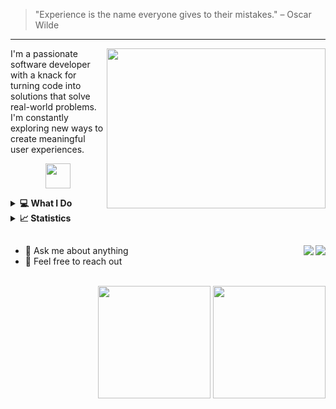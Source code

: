 > "Experience is the name everyone gives to their mistakes." – Oscar Wilde
<hr />

<p>
<!--   <img align="right" src="https://user-images.githubusercontent.com/74038190/216120986-f2752ca9-fe82-4aa3-befe-0a58db010d85.png" width="256" height="256"> -->
<!--   <img align="right" src="https://cdnb.artstation.com/p/assets/images/images/028/991/999/original/anna-havrylyukh-.gif?1596125112" width="300" height="256"> -->
  <img align="right" src="https://github.com/raiane-oliveira/raiane-oliveira/assets/100815627/6f21285c-8f55-4948-8a67-ce69565e47dc" width="350" height="256">
</p>

<!-- <img width="24" src="https://media.tenor.com/DBaV_cCwFUgAAAAi/happy-star.gif" /> --> 
I'm a passionate software developer with a knack for turning code into solutions that solve real-world problems. I'm constantly exploring new ways to create meaningful user experiences.

<p align="center">
  <a href="https://skillicons.dev">
    <img height="40" src="https://skillicons.dev/icons?i=ts,react,nodejs,java,spring,postgres,linux" />
  </a>
</p>


<details>
  <summary>
    <strong>💻 What I Do</strong>
  </summary>
  <br />
  
  - 🚀 Transforming ideas into interactive and responsive web applications.
  - 🧠 Solving problems with elegant, efficient, and maintainable code.
  - 🎨 Crafting visually appealing user interfaces that focus on usability.
</details>

<details>
  <summary>
    <strong>📈 Statistics</strong>
  </summary>

  #### Coding track
  <!--START_SECTION:waka-->

```txt
From: 14 June 2025 - To: 21 June 2025

Total Time: 3 hrs 26 mins

TypeScript   1 hr 41 mins    ████████████▒░░░░░░░░░░░░   48.84 %
HTML         28 mins         ███▒░░░░░░░░░░░░░░░░░░░░░   13.91 %
JavaScript   26 mins         ███▒░░░░░░░░░░░░░░░░░░░░░   12.83 %
CSS          24 mins         ███░░░░░░░░░░░░░░░░░░░░░░   11.81 %
```

<!--END_SECTION:waka-->
  
</details>

##
<!--<img width="100%" src="https://user-images.githubusercontent.com/74038190/212284115-f47cd8ff-2ffb-4b04-b5bf-4d1c14c0247f.gif" />-->

 <a href="https://www.linkedin.com/in/raiane-oliveira-dev">
   <img align="right" src="https://img.shields.io/badge/LinkedIn-0077B5?style=for-the-badge&logo=linkedin&logoColor=white" />
  </a>  
  <a href="mailto:raiane.oliveira404@gmail.com">
    <img  align="right" src="https://img.shields.io/badge/Gmail-D14836?style=for-the-badge&logo=gmail&logoColor=white" />
  </a>
    
- 💬 Ask me about anything
- 💼 Feel free to reach out

<br />

<div align="right">
  <a target="_blank" href="https://github.com/raiane-oliveira"><img height="180em" src="https://github-readme-stats-delta-amber.vercel.app/api?username=raiane-oliveira&show_icons=true&theme=radical&include_all_commits=true&count_private=true&border_radius=10"/></a> 
  <a><img height="180em" src="https://github-readme-stats-delta-amber.vercel.app/api/top-langs/?username=raiane-oliveira&layout=compact&langs_count=8&theme=radical&border_radius=10"/></a>
</div>
